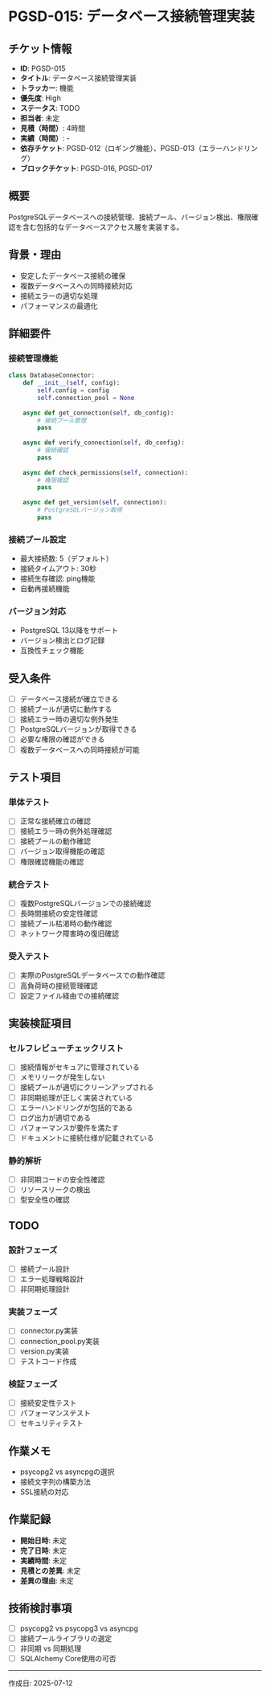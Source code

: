# PGSD-015: データベース接続管理実装

## チケット情報
- **ID**: PGSD-015
- **タイトル**: データベース接続管理実装
- **トラッカー**: 機能
- **優先度**: High
- **ステータス**: TODO
- **担当者**: 未定
- **見積（時間）**: 4時間
- **実績（時間）**: -
- **依存チケット**: PGSD-012（ロギング機能）、PGSD-013（エラーハンドリング）
- **ブロックチケット**: PGSD-016, PGSD-017

## 概要
PostgreSQLデータベースへの接続管理、接続プール、バージョン検出、権限確認を含む包括的なデータベースアクセス層を実装する。

## 背景・理由
- 安定したデータベース接続の確保
- 複数データベースへの同時接続対応
- 接続エラーの適切な処理
- パフォーマンスの最適化

## 詳細要件
### 接続管理機能
```python
class DatabaseConnector:
    def __init__(self, config):
        self.config = config
        self.connection_pool = None
    
    async def get_connection(self, db_config):
        # 接続プール管理
        pass
    
    async def verify_connection(self, db_config):
        # 接続確認
        pass
    
    async def check_permissions(self, connection):
        # 権限確認
        pass
    
    async def get_version(self, connection):
        # PostgreSQLバージョン取得
        pass
```

### 接続プール設定
- 最大接続数: 5（デフォルト）
- 接続タイムアウト: 30秒
- 接続生存確認: ping機能
- 自動再接続機能

### バージョン対応
- PostgreSQL 13以降をサポート
- バージョン検出とログ記録
- 互換性チェック機能

## 受入条件
- [ ] データベース接続が確立できる
- [ ] 接続プールが適切に動作する
- [ ] 接続エラー時の適切な例外発生
- [ ] PostgreSQLバージョンが取得できる
- [ ] 必要な権限の確認ができる
- [ ] 複数データベースへの同時接続が可能

## テスト項目
### 単体テスト
- [ ] 正常な接続確立の確認
- [ ] 接続エラー時の例外処理確認
- [ ] 接続プールの動作確認
- [ ] バージョン取得機能の確認
- [ ] 権限確認機能の確認

### 統合テスト
- [ ] 複数PostgreSQLバージョンでの接続確認
- [ ] 長時間接続の安定性確認
- [ ] 接続プール枯渇時の動作確認
- [ ] ネットワーク障害時の復旧確認

### 受入テスト
- [ ] 実際のPostgreSQLデータベースでの動作確認
- [ ] 高負荷時の接続管理確認
- [ ] 設定ファイル経由での接続確認

## 実装検証項目
### セルフレビューチェックリスト
- [ ] 接続情報がセキュアに管理されている
- [ ] メモリリークが発生しない
- [ ] 接続プールが適切にクリーンアップされる
- [ ] 非同期処理が正しく実装されている
- [ ] エラーハンドリングが包括的である
- [ ] ログ出力が適切である
- [ ] パフォーマンスが要件を満たす
- [ ] ドキュメントに接続仕様が記載されている

### 静的解析
- [ ] 非同期コードの安全性確認
- [ ] リソースリークの検出
- [ ] 型安全性の確認

## TODO
### 設計フェーズ
- [ ] 接続プール設計
- [ ] エラー処理戦略設計
- [ ] 非同期処理設計

### 実装フェーズ
- [ ] connector.py実装
- [ ] connection_pool.py実装
- [ ] version.py実装
- [ ] テストコード作成

### 検証フェーズ
- [ ] 接続安定性テスト
- [ ] パフォーマンステスト
- [ ] セキュリティテスト

## 作業メモ
- psycopg2 vs asyncpgの選択
- 接続文字列の構築方法
- SSL接続の対応

## 作業記録
- **開始日時**: 未定
- **完了日時**: 未定
- **実績時間**: 未定
- **見積との差異**: 未定
- **差異の理由**: 未定

## 技術検討事項
- [ ] psycopg2 vs psycopg3 vs asyncpg
- [ ] 接続プールライブラリの選定
- [ ] 非同期 vs 同期処理
- [ ] SQLAlchemy Core使用の可否

---

作成日: 2025-07-12